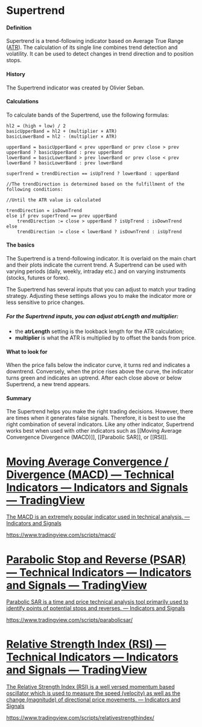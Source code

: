 # Supertrend

#### Definition

Supertrend is a trend-following indicator based on Average True Range ([ATR](https://www.tradingview.com/scripts/averagetruerange/)). The calculation of its single line combines trend detection and volatility. It can be used to detect changes in trend direction and to position stops.

#### History

The Supertrend indicator was created by Olivier Seban.

#### Calculations

To calculate bands of the Supertrend, use the following formulas:

```
hl2 = (high + low) / 2  
basicUpperBand = hl2 + (multiplier × ATR)  
basicLowerBand = hl2 - (multiplier × ATR)  
  
upperBand = basicUpperBand < prev upperBand or prev close > prev upperBand ? basicUpperBand : prev upperBand  
lowerBand = basicLowerBand > prev lowerBand or prev close < prev lowerBand ? basicLowerBand : prev lowerBand  
  
superTrend = trendDirection == isUpTrend ? lowerBand : upperBand

//The trendDirection is determined based on the fulfillment of the following conditions:

//Until the ATR value is calculated 

trendDirection = isDownTrend  
else if prev superTrend == prev upperBand  
    trendDirection := close > upperBand ? isUpTrend : isDownTrend  
else  
    trendDirection := close < lowerBand ? isDownTrend : isUpTrend
```
#### The basics

The Supertrend is a trend-following indicator. It is overlaid on the main chart and their plots indicate the current trend. A Supertrend can be used with varying periods (daily, weekly, intraday etc.) and on varying instruments (stocks, futures or forex).

The Supertrend has several inputs that you can adjust to match your trading strategy. Adjusting these settings allows you to make the indicator more or less sensitive to price changes.

##### For the Supertrend inputs, you can adjust atrLength and multiplier:

-   the **atrLength** setting is the lookback length for the ATR calculation;
-   **multiplier** is what the ATR is multiplied by to offset the bands from price.

#### What to look for

When the price falls below the indicator curve, it turns red and indicates a downtrend. Conversely, when the price rises above the curve, the indicator turns green and indicates an uptrend. After each close above or below Supertrend, a new trend appears.

#### Summary

The Supertrend helps you make the right trading decisions. However, there are times when it generates false signals. Therefore, it is best to use the right combination of several indicators. Like any other indicator, Supertrend works best when used with other indicators such as [[Moving Average Convergence Divergence (MACD)]], [[Parabolic SAR]], or [[RSI]].


<div class="rich-link-card-container"><a class="rich-link-card" href="https://www.tradingview.com/scripts/macd/" target="_blank">
	<div class="rich-link-image-container">
		<div class="rich-link-image" style="background-image: url('https://www.tradingview.com/static/images/logo-preview.png')">
	</div>
	</div>
	<div class="rich-link-card-text">
		<h1 class="rich-link-card-title">Moving Average Convergence / Divergence (MACD) — Technical Indicators — Indicators and Signals — TradingView</h1>
		<p class="rich-link-card-description">
		The MACD is an extremely popular indicator used in technical analysis. — Indicators and Signals
		</p>
		<p class="rich-link-href">
		https://www.tradingview.com/scripts/macd/
		</p>
	</div>
</a></div>

<div class="rich-link-card-container"><a class="rich-link-card" href="https://www.tradingview.com/scripts/parabolicsar/" target="_blank">
	<div class="rich-link-image-container">
		<div class="rich-link-image" style="background-image: url('https://www.tradingview.com/static/images/logo-preview.png')">
	</div>
	</div>
	<div class="rich-link-card-text">
		<h1 class="rich-link-card-title">Parabolic Stop and Reverse (PSAR) — Technical Indicators — Indicators and Signals — TradingView</h1>
		<p class="rich-link-card-description">
		Parabolic SAR is a time and price technical analysis tool primarily used to identify points of potential stops and reverses. — Indicators and Signals
		</p>
		<p class="rich-link-href">
		https://www.tradingview.com/scripts/parabolicsar/
		</p>
	</div>
</a></div>

<div class="rich-link-card-container"><a class="rich-link-card" href="https://www.tradingview.com/scripts/relativestrengthindex/" target="_blank">
	<div class="rich-link-image-container">
		<div class="rich-link-image" style="background-image: url('https://www.tradingview.com/static/images/logo-preview.png')">
	</div>
	</div>
	<div class="rich-link-card-text">
		<h1 class="rich-link-card-title">Relative Strength Index (RSI) — Technical Indicators — Indicators and Signals — TradingView</h1>
		<p class="rich-link-card-description">
		The Relative Strength Index (RSI) is a well versed momentum based oscillator which is used to measure the speed (velocity) as well as the change (magnitude) of directional price movements. — Indicators and Signals
		</p>
		<p class="rich-link-href">
		https://www.tradingview.com/scripts/relativestrengthindex/
		</p>
	</div>
</a></div>


